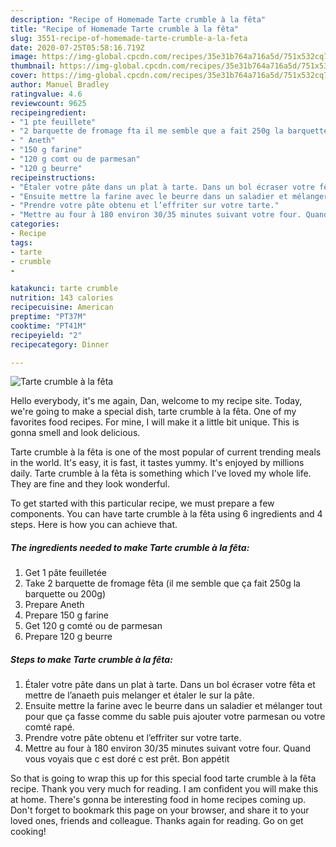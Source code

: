 ```yaml
---
description: "Recipe of Homemade Tarte crumble à la fêta"
title: "Recipe of Homemade Tarte crumble à la fêta"
slug: 3551-recipe-of-homemade-tarte-crumble-a-la-feta
date: 2020-07-25T05:58:16.719Z
image: https://img-global.cpcdn.com/recipes/35e31b764a716a5d/751x532cq70/tarte-crumble-a-la-feta-photo-principale-de-la-recette.jpg
thumbnail: https://img-global.cpcdn.com/recipes/35e31b764a716a5d/751x532cq70/tarte-crumble-a-la-feta-photo-principale-de-la-recette.jpg
cover: https://img-global.cpcdn.com/recipes/35e31b764a716a5d/751x532cq70/tarte-crumble-a-la-feta-photo-principale-de-la-recette.jpg
author: Manuel Bradley
ratingvalue: 4.6
reviewcount: 9625
recipeingredient:
- "1 pte feuillete"
- "2 barquette de fromage fta il me semble que a fait 250g la barquette ou 200g"
- " Aneth"
- "150 g farine"
- "120 g comt ou de parmesan"
- "120 g beurre"
recipeinstructions:
- "Étaler votre pâte dans un plat à tarte. Dans un bol écraser votre fêta et mettre de l’anaeth puis melanger et étaler le sur la pâte."
- "Ensuite mettre la farine avec le beurre dans un saladier et mélanger tout pour que ça fasse comme du sable puis ajouter votre parmesan ou votre comté rapé."
- "Prendre votre pâte obtenu et l’effriter sur votre tarte."
- "Mettre au four à 180 environ 30/35 minutes suivant votre four. Quand vous voyais que c est doré c est prêt. Bon appétit"
categories:
- Recipe
tags:
- tarte
- crumble
- 

katakunci: tarte crumble  
nutrition: 143 calories
recipecuisine: American
preptime: "PT37M"
cooktime: "PT41M"
recipeyield: "2"
recipecategory: Dinner

---
```



![Tarte crumble à la fêta](https://img-global.cpcdn.com/recipes/35e31b764a716a5d/751x532cq70/tarte-crumble-a-la-feta-photo-principale-de-la-recette.jpg)

Hello everybody, it's me again, Dan, welcome to my recipe site. Today, we're going to make a special dish, tarte crumble à la fêta. One of my favorites food recipes. For mine, I will make it a little bit unique. This is gonna smell and look delicious.



Tarte crumble à la fêta is one of the most popular of current trending meals in the world. It's easy, it is fast, it tastes yummy. It's enjoyed by millions daily. Tarte crumble à la fêta is something which I've loved my whole life. They are fine and they look wonderful.


To get started with this particular recipe, we must prepare a few components. You can have tarte crumble à la fêta using 6 ingredients and 4 steps. Here is how you can achieve that.

<!--inarticleads1-->

##### The ingredients needed to make Tarte crumble à la fêta:

1. Get 1 pâte feuilletée
1. Take 2 barquette de fromage fêta (il me semble que ça fait 250g la barquette ou 200g)
1. Prepare  Aneth
1. Prepare 150 g farine
1. Get 120 g comté ou de parmesan
1. Prepare 120 g beurre




<!--inarticleads2-->

##### Steps to make Tarte crumble à la fêta:

1. Étaler votre pâte dans un plat à tarte. Dans un bol écraser votre fêta et mettre de l’anaeth puis melanger et étaler le sur la pâte.
1. Ensuite mettre la farine avec le beurre dans un saladier et mélanger tout pour que ça fasse comme du sable puis ajouter votre parmesan ou votre comté rapé.
1. Prendre votre pâte obtenu et l’effriter sur votre tarte.
1. Mettre au four à 180 environ 30/35 minutes suivant votre four. Quand vous voyais que c est doré c est prêt. Bon appétit




So that is going to wrap this up for this special food tarte crumble à la fêta recipe. Thank you very much for reading. I am confident you will make this at home. There's gonna be interesting food in home recipes coming up. Don't forget to bookmark this page on your browser, and share it to your loved ones, friends and colleague. Thanks again for reading. Go on get cooking!
